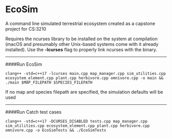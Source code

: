 # EcoSim
A command line simulated terrestrial ecosystem created as a capstone project for CS:3210

Requires the ncurses library to be installed on the system at compilation (macOS and presumably other Unix-based
systems come with it already installed). Use the **-lcurses** flag to properly link ncurses with the binary.

---
####Run EcoSim

`clang++ -std=c++17 -lcurses main.cpp map_manager.cpp sim_utilities.cpp ecosystem_element.cpp plant.cpp herbivore.cpp omnivore.cpp -o main && ./main $MAP_FILEPATH $SPECIES_FILEPATH`

If no map and species filepath are specified, the simulation defaults will be used

---
####Run Catch test cases

`clang++ -std=c++17 -DCURSES_DISABLED tests.cpp map_manager.cpp sim_utilities.cpp ecosystem_element.cpp plant.cpp herbivore.cpp omnivore.cpp -o EcoSimTests && ./EcoSimTests`
